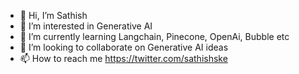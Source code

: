 - 👋 Hi, I’m Sathish
- 👀 I’m interested in Generative AI
- 🌱 I’m currently learning Langchain, Pinecone, OpenAi, Bubble etc
- 💞️ I’m looking to collaborate on Generative AI ideas
- 📫 How to reach me https://twitter.com/sathishske

<!---
sathishske/sathishske is a ✨ special ✨ repository because its `README.md` (this file) appears on your GitHub profile.
You can click the Preview link to take a look at your changes.
--->
